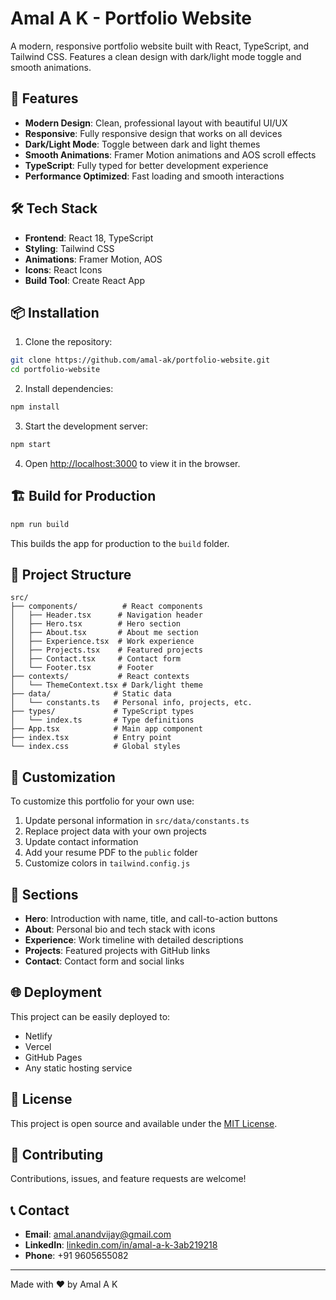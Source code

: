 # Amal A K - Portfolio Website

A modern, responsive portfolio website built with React, TypeScript, and Tailwind CSS. Features a clean design with dark/light mode toggle and smooth animations.

## 🚀 Features

- **Modern Design**: Clean, professional layout with beautiful UI/UX
- **Responsive**: Fully responsive design that works on all devices
- **Dark/Light Mode**: Toggle between dark and light themes
- **Smooth Animations**: Framer Motion animations and AOS scroll effects
- **TypeScript**: Fully typed for better development experience
- **Performance Optimized**: Fast loading and smooth interactions

## 🛠️ Tech Stack

- **Frontend**: React 18, TypeScript
- **Styling**: Tailwind CSS
- **Animations**: Framer Motion, AOS
- **Icons**: React Icons
- **Build Tool**: Create React App

## 📦 Installation

1. Clone the repository:
```bash
git clone https://github.com/amal-ak/portfolio-website.git
cd portfolio-website
```

2. Install dependencies:
```bash
npm install
```

3. Start the development server:
```bash
npm start
```

4. Open [http://localhost:3000](http://localhost:3000) to view it in the browser.

## 🏗️ Build for Production

```bash
npm run build
```

This builds the app for production to the `build` folder.

## 📁 Project Structure

```
src/
├── components/          # React components
│   ├── Header.tsx      # Navigation header
│   ├── Hero.tsx        # Hero section
│   ├── About.tsx       # About me section
│   ├── Experience.tsx  # Work experience
│   ├── Projects.tsx    # Featured projects
│   ├── Contact.tsx     # Contact form
│   └── Footer.tsx      # Footer
├── contexts/           # React contexts
│   └── ThemeContext.tsx # Dark/light theme
├── data/              # Static data
│   └── constants.ts   # Personal info, projects, etc.
├── types/             # TypeScript types
│   └── index.ts       # Type definitions
├── App.tsx            # Main app component
├── index.tsx          # Entry point
└── index.css          # Global styles
```

## 🎨 Customization

To customize this portfolio for your own use:

1. Update personal information in `src/data/constants.ts`
2. Replace project data with your own projects
3. Update contact information
4. Add your resume PDF to the `public` folder
5. Customize colors in `tailwind.config.js`

## 📱 Sections

- **Hero**: Introduction with name, title, and call-to-action buttons
- **About**: Personal bio and tech stack with icons
- **Experience**: Work timeline with detailed descriptions
- **Projects**: Featured projects with GitHub links
- **Contact**: Contact form and social links

## 🌐 Deployment

This project can be easily deployed to:
- Netlify
- Vercel
- GitHub Pages
- Any static hosting service

## 📄 License

This project is open source and available under the [MIT License](LICENSE).

## 🤝 Contributing

Contributions, issues, and feature requests are welcome!

## 📞 Contact

- **Email**: amal.anandvijay@gmail.com
- **LinkedIn**: [linkedin.com/in/amal-a-k-3ab219218](https://linkedin.com/in/amal-a-k-3ab219218)
- **Phone**: +91 9605655082

---

Made with ❤️ by Amal A K
